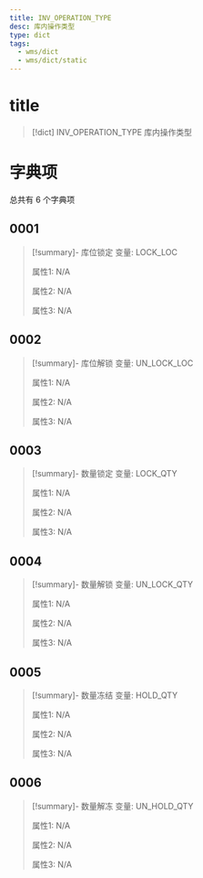 ```yaml
---
title: INV_OPERATION_TYPE
desc: 库内操作类型
type: dict
tags:
  - wms/dict
  - wms/dict/static
---
```

# title
>[!dict] INV_OPERATION_TYPE
> 库内操作类型

# 字典项
总共有 6 个字典项
## 0001
>[!summary]- 库位锁定
>变量: LOCK_LOC
>
>属性1: N/A
>
>属性2: N/A
>
>属性3: N/A

## 0002
>[!summary]- 库位解锁
>变量: UN_LOCK_LOC
>
>属性1: N/A
>
>属性2: N/A
>
>属性3: N/A

## 0003
>[!summary]- 数量锁定
>变量: LOCK_QTY
>
>属性1: N/A
>
>属性2: N/A
>
>属性3: N/A

## 0004
>[!summary]- 数量解锁
>变量: UN_LOCK_QTY
>
>属性1: N/A
>
>属性2: N/A
>
>属性3: N/A

## 0005
>[!summary]- 数量冻结
>变量: HOLD_QTY
>
>属性1: N/A
>
>属性2: N/A
>
>属性3: N/A

## 0006
>[!summary]- 数量解冻
>变量: UN_HOLD_QTY
>
>属性1: N/A
>
>属性2: N/A
>
>属性3: N/A
